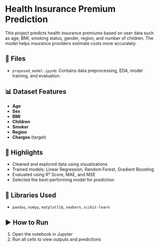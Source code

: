 # Health Insurance Premium Prediction

This project predicts health insurance premiums based on user data such as age, BMI, smoking status, gender, region, and number of children. The model helps insurance providers estimate costs more accurately.

## 📁 Files

- `proposed_model.ipynb`: Contains data preprocessing, EDA, model training, and evaluation.

## 📊 Dataset Features

- **Age**  
- **Sex**  
- **BMI**  
- **Children**  
- **Smoker**  
- **Region**  
- **Charges** (target)

## 🚀 Highlights

- Cleaned and explored data using visualizations  
- Trained models: Linear Regression, Random Forest, Gradient Boosting  
- Evaluated using R² Score, MAE, and MSE  
- Selected the best-performing model for prediction

## 🧰 Libraries Used

- `pandas`, `numpy`, `matplotlib`, `seaborn`, `scikit-learn`

## ▶️ How to Run

1. Open the notebook in Jupyter
2. Run all cells to view outputs and predictions
